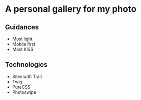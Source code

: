 # A personal gallery for my photo

## Guidances
 * Most light
 * Mobile first
 * Most KISS

## Technologies
 * Silex with Trait
 * Twig
 * PureCSS
 * Photoswipe

